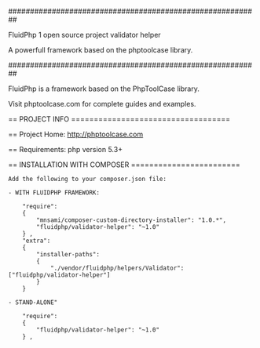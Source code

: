  ##########################################################

FluidPhp 1 open source project validator helper

A powerfull framework based on the phptoolcase library.

##########################################################

FluidPhp is a framework based on the PhpToolCase library.

Visit phptoolcase.com for complete guides and examples.

== PROJECT INFO ===================================

== Project Home: http://phptoolcase.com

== Requirements: php version 5.3+

== INSTALLATION WITH COMPOSER ========================
	
	Add the following to your composer.json file:
	
	- WITH FLUIDPHP FRAMEWORK:

		"require": 
		{
			"mnsami/composer-custom-directory-installer": "1.0.*",
			"fluidphp/validator-helper": "~1.0"
		} ,
		"extra": 
		{
			"installer-paths": 
			{
				"./vendor/fluidphp/helpers/Validator": ["fluidphp/validator-helper"]
			}
		}
		
	- STAND-ALONE"
	
		"require": 
		{
			"fluidphp/validator-helper": "~1.0"
		} ,